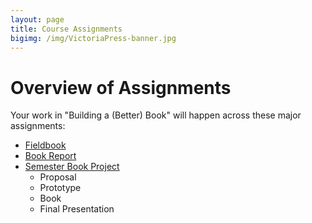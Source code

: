 ```yaml
---
layout: page
title: Course Assignments
bigimg: /img/VictoriaPress-banner.jpg
---
```


# Overview of Assignments

Your work in "Building a (Better) Book" will happen across these major assignments:

+ [Fieldbook](/assignments/fieldbook/)
+ [Book Report](/assignments/book-report/)
+ [Semester Book Project](/assignments/book-project)
    + Proposal
    + Prototype
    + Book
    + Final Presentation

